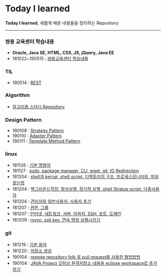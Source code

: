 # Today I learned

**Today I learned**, 새롭게 배운 내용들을 정리하는 Repository

---

### 쌍용 교육센터 학습내용
- **Oracle, Java SE, HTML, CSS, JS, jQuery, Java EE**
- 181022~190515 : [쌍용교육센터 학습내용 ](https://github.com/younggeun0/SSangYoung)

### TIL

- 190514 : [REST](https://younggeun0.github.io/TIL-REST/) 

### Algorithm

- [알고리즘 스터디 Repository](https://github.com/younggeun0/algorithm_study)

### Design Pattern

- 190108 : [Strategy Pattern](https://github.com/younggeun0/TIL/blob/master/designPattern/dp01.md)
- 190110 : [Adapter Pattern](https://github.com/younggeun0/TIL/blob/master/designPattern/dp02.md)
- 190111 : [Template Method Pattern](https://github.com/younggeun0/TIL/blob/master/designPattern/dp03.md)

### linux 

- 181126 : [기본 명령어](https://github.com/younggeun0/TIL/blob/master/linux/%EC%83%9D%ED%99%9C%EC%BD%94%EB%94%A9%20%EA%B0%95%EC%9D%98/linux%2001.md)
- 181127 : [sudo, package manager, CLI, wget, git, IO Redirection](https://github.com/younggeun0/TIL/blob/master/linux/%EC%83%9D%ED%99%9C%EC%BD%94%EB%94%A9%20%EA%B0%95%EC%9D%98/linux%2002.md)
- 181204 : [shell과 kernal, shell script, 디렉토리의 구조, 프로세스모니터링, 파일 찾는법](https://github.com/younggeun0/TIL/blob/master/linux/%EC%83%9D%ED%99%9C%EC%BD%94%EB%94%A9%20%EA%B0%95%EC%9D%98/linux%2003.md)
- 181204 : [백그라운드작업, 항상실행, 정기적 실행, shell Stratup script, 다중사용자](https://github.com/younggeun0/TIL/blob/master/linux/%EC%83%9D%ED%99%9C%EC%BD%94%EB%94%A9%20%EA%B0%95%EC%9D%98/linux%2004.md)
- 181204 : [관리자와 일반사용자, 사용자 추가](https://github.com/younggeun0/TIL/blob/master/linux/%EC%83%9D%ED%99%9C%EC%BD%94%EB%94%A9%20%EA%B0%95%EC%9D%98/linux%2005.md)
- 181207 : [권한, 그룹](https://github.com/younggeun0/TIL/blob/master/linux/%EC%83%9D%ED%99%9C%EC%BD%94%EB%94%A9%20%EA%B0%95%EC%9D%98/linux%2006.md)
- 181207 : [인터넷, 네트워크, 서버, 아파치, SSH, 포트, 도메인](https://github.com/younggeun0/TIL/blob/master/linux/%EC%83%9D%ED%99%9C%EC%BD%94%EB%94%A9%20%EA%B0%95%EC%9D%98/linux%2007.md)
- 181209 : [rsync, ssh key, 연속 명령 실행시키기](https://github.com/younggeun0/TIL/blob/master/linux/%EC%83%9D%ED%99%9C%EC%BD%94%EB%94%A9%20%EA%B0%95%EC%9D%98/linux%2008.md)

### git 

- 181219 : [기본 용어](https://github.com/younggeun0/TIL/blob/master/git/basic/git01.md)
- 181220 : [저장소 생성](https://github.com/younggeun0/TIL/blob/master/git/basic/git02.md)
- 190104 : [remote repository folk 후 pull request를 사용한 협업방법](https://github.com/younggeun0/TIL/blob/master/git/basic/git03.md)
- 190104 : [JAVA Project 깃허브 원격저장소 내용을 eclipse workspace로 추가하기](https://github.com/younggeun0/TIL/blob/master/git/basic/git04.md)
